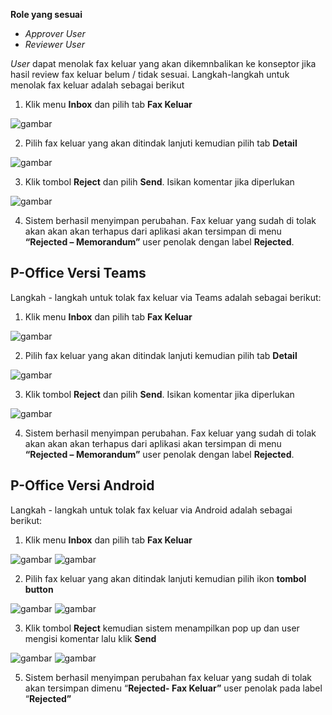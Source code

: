 **Role yang sesuai**

- *Approver User*
- *Reviewer User*

*User* dapat menolak fax keluar yang akan dikemnbalikan ke konseptor jika hasil review fax keluar belum / tidak sesuai. Langkah-langkah untuk menolak fax keluar adalah sebagai berikut

1. Klik menu **Inbox** dan pilih tab **Fax Keluar**

![gambar](FaxKeluar/FK_Web/FK42.jpg)

2. Pilih fax keluar yang akan ditindak lanjuti kemudian pilih tab **Detail**

![gambar](FaxKeluar/FK_Web/FK43.jpg)

3. Klik tombol **Reject** dan pilih **Send**. Isikan komentar jika diperlukan

![gambar](FaxKeluar/FK_Web/FK44.jpg)

4.	Sistem berhasil menyimpan perubahan. Fax keluar yang sudah di tolak akan akan akan terhapus dari aplikasi akan tersimpan di menu **“Rejected – Memorandum”** user penolak dengan label **Rejected**.

## **P-Office Versi Teams**

Langkah - langkah untuk tolak fax keluar via Teams adalah sebagai berikut:

1. Klik menu **Inbox** dan pilih tab **Fax Keluar**

![gambar](FaxKeluar/FK_Teams/FK40.png)

2. Pilih fax keluar yang akan ditindak lanjuti kemudian pilih tab **Detail**

![gambar](FaxKeluar/FK_Teams/FK47.png)

3. Klik tombol **Reject** dan pilih **Send**. Isikan komentar jika diperlukan

![gambar](FaxKeluar/FK_Teams/FK48.png)

4.	Sistem berhasil menyimpan perubahan. Fax keluar yang sudah di tolak akan akan akan terhapus dari aplikasi akan tersimpan di menu **“Rejected – Memorandum”** user penolak dengan label **Rejected**.


## **P-Office Versi Android**

Langkah - langkah untuk tolak fax keluar via Android adalah sebagai berikut:

1. Klik menu **Inbox** dan pilih tab **Fax Keluar**

![gambar](FaxKeluar/FK_Android/TolakFK/A1.jpg) ![gambar](FaxKeluar/FK_Android/TolakFK/AA1.jpg)

2. Pilih fax keluar yang akan ditindak lanjuti kemudian pilih ikon **tombol button**

 ![gambar](FaxKeluar/FK_Android/TolakFK/A01.jpg) ![gambar](FaxKeluar/FK_Android/TolakFK/A02.jpg)

3. Klik tombol **Reject** kemudian sistem menampilkan pop up dan user mengisi komentar lalu klik **Send**

![gambar](FaxKeluar/FK_Android/TolakFK/A03.jpg) ![gambar](FaxKeluar/FK_Android/TolakFK/A04.jpg)

5. Sistem berhasil menyimpan perubahan fax keluar yang sudah di tolak akan tersimpan dimenu “**Rejected- Fax Keluar”** user penolak pada label “**Rejected”**